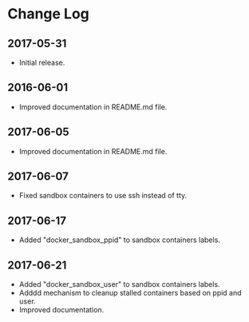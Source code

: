 # Change Log

## 2017-05-31

- Initial release.

## 2016-06-01

- Improved documentation in README.md file.

## 2017-06-05

- Improved documentation in README.md file.

## 2017-06-07

- Fixed sandbox containers to use ssh instead of tty.

## 2017-06-17

- Added "docker_sandbox_ppid" to sandbox containers labels.

## 2017-06-21

- Added "docker_sandbox_user" to sandbox containers labels.
- Adddd mechanism to cleanup stalled containers based on ppid and user.
- Improved documentation.
